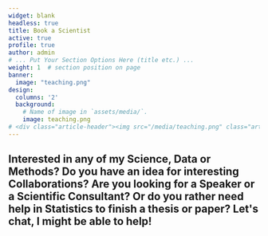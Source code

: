 ```yaml
---
widget: blank
headless: true
title: Book a Scientist
active: true
profile: true 
author: admin
# ... Put Your Section Options Here (title etc.) ...
weight: 1  # section position on page
banner:
  image: "teaching.png"
design:
  columns: '2'
  background:
    # Name of image in `assets/media/`.
    image: teaching.png
# <div class="article-header"><img src="/media/teaching.png" class="article-banner" alt=""></div>
---
```


## Interested in any of my Science, Data or Methods? Do you have an idea for interesting Collaborations? Are you looking for a Speaker or a Scientific Consultant? Or do you rather need help in Statistics to finish a thesis or paper? Let's chat, I might be able to help!
